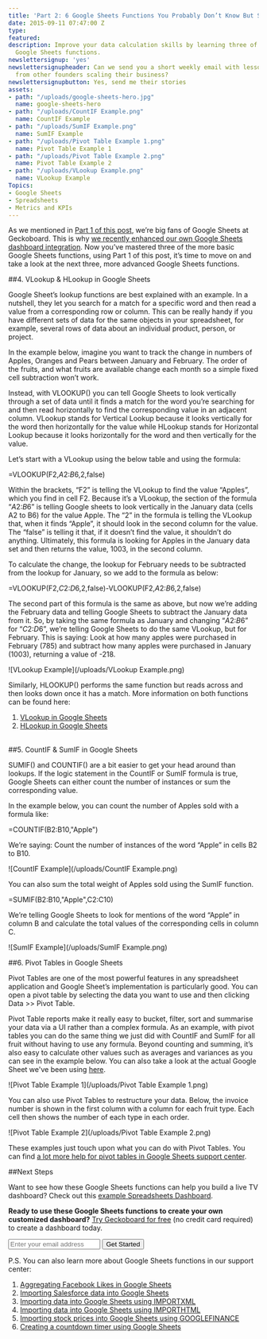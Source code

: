 ```yaml
---
title: 'Part 2: 6 Google Sheets Functions You Probably Don’t Know But Should'
date: 2015-09-11 07:47:00 Z
type: 
featured: 
description: Improve your data calculation skills by learning three of the more advanced
  Google Sheets functions.
newslettersignup: 'yes'
newslettersignupheader: Can we send you a short weekly email with lessons learned
  from other founders scaling their business?
newslettersignupbutton: Yes, send me their stories
assets:
- path: "/uploads/google-sheets-hero.jpg"
  name: google-sheets-hero
- path: "/uploads/CountIF Example.png"
  name: CountIF Example
- path: "/uploads/SumIF Example.png"
  name: SumIF Example
- path: "/uploads/Pivot Table Example 1.png"
  name: Pivot Table Example 1
- path: "/uploads/Pivot Table Example 2.png"
  name: Pivot Table Example 2
- path: "/uploads/VLookup Example.png"
  name: VLookup Example
Topics:
- Google Sheets
- Spreadsheets
- Metrics and KPIs
---
```


As we mentioned in [Part 1 of this post](https://www.geckoboard.com/blog/part-1-6-google-sheets-functions-you-probably-dont-know-but-should/), we’re big fans of Google Sheets at Geckoboard. This is why [we recently enhanced our own Google Sheets dashboard integration](https://www.geckoboard.com/blog/feature-announcement-new-and-enhanced-google-sheets-dashboard-integration/). Now you’ve mastered three of the more basic Google Sheets functions, using Part 1 of this post, it’s time to move on and take a look at the next three, more advanced Google Sheets functions.

##4. VLookup & HLookup in Google Sheets

Google Sheet’s lookup functions are best explained with an example. In a nutshell, they let you search for a match for a specific word and then read a value from a corresponding row or column. This can be really handy if you have different sets of data for the same objects in your spreadsheet, for example, several rows of data about an individual product, person, or project. 

In the example below, imagine you want to track the change in numbers of Apples, Oranges and Pears between January and February. The order of the fruits, and what fruits are available change each month so a simple fixed cell subtraction won’t work. 

Instead, with VLOOKUP() you can tell Google Sheets to look vertically through a set of data until it finds a match for the word you’re searching for and then read horizontally to find the corresponding value in an adjacent column. VLookup stands for Vertical Lookup because it looks vertically for the word then horizontally for the value while HLookup stands for Horizontal Lookup because it looks horizontally for the word and then vertically for the value.

Let’s start with a VLookup using the below table and using the formula:

=VLOOKUP(F2,$A$2:$B$6,2,false) 

Within the brackets, “F2” is telling the VLookup to find the value “Apples”, which you find in cell F2. Because it’s a VLookup, the section of the formula “$A$2:$B$6” is telling Google sheets to look vertically in the January data (cells A2 to B6) for the value Apple. The “2” in the formula is telling the VLookup that, when it finds “Apple”, it should look in the second column for the value. The “false” is telling it that, if it doesn’t find the value, it shouldn’t do anything. Ultimately, this formula is looking for Apples in the January data set and then returns the value, 1003, in the second column.

To calculate the change, the lookup for February needs to be subtracted from the lookup for January, so we add to the formula as below:

=VLOOKUP(F2,$C$2:$D$6,2,false)-VLOOKUP(F2,$A$2:$B$6,2,false)

The second part of this formula is the same as above, but now we’re adding the February data and telling Google Sheets to subtract the January data from it. So, by taking the same formula as January and changing “$A$2:$B$6” for “$C$2:$D$6”, we’re telling Google Sheets to do the same VLookup, but for February. This is saying: Look at how many apples were purchased in February (785) and subtract how many apples were purchased in January (1003), returning a value of -218.

![VLookup Example](/uploads/VLookup Example.png) 

Similarly, HLOOKUP() performs the same function but reads across and then looks down once it has a match. More information on both functions can be found here:

1. [VLookup in Google Sheets](https://support.google.com/docs/answer/3093318) 
2. [HLookup in Google Sheets](https://support.google.com/docs/answer/3093375)
<br /><br />

##5. CountIF & SumIF in Google Sheets

SUMIF() and COUNTIF() are a bit easier to get your head around than lookups. If the logic statement in the CountIF or SumIF formula is true, Google Sheets can either count the number of instances or sum the corresponding value.

In the example below, you can count the number of Apples sold with a formula like: 

=COUNTIF(B2:B10,"Apple")

We’re saying: Count the number of instances of the word “Apple” in cells B2 to B10.

![CountIF Example](/uploads/CountIF Example.png)

You can also sum the total weight of Apples sold using the SumIF function.

=SUMIF(B2:B10,"Apple",C2:C10)

We’re telling Google Sheets to look for mentions of the word “Apple” in column B and calculate the total values of the corresponding cells in column C.

![SumIF Example](/uploads/SumIF Example.png)

##6. Pivot Tables in Google Sheets

Pivot Tables are one of the most powerful features in any spreadsheet application and Google Sheet’s implementation is particularly good. You can open a pivot table by selecting the data you want to use and then clicking Data >> Pivot Table.

Pivot Table reports make it really easy to bucket, filter, sort and summarise your data via a UI rather than a complex formula. As an example, with pivot tables you can do the same thing we just did with CountIF and SumIF for all fruit without having to use any formula. Beyond counting and summing, it’s also easy to calculate other values such as averages and variances as you can see in the example below. You can also take a look at the actual Google Sheet we've been using [here](https://docs.google.com/spreadsheets/d/1LSOo4hAfvgsQ9caowj_sJgCZKTEGkEVqqIWFIs-y5Xo/edit?usp=sharing).

![Pivot Table Example 1](/uploads/Pivot Table Example 1.png)

You can also use Pivot Tables to restructure your data. Below, the invoice number is shown in the first column with a column for each fruit type. Each cell then shows the number of each type in each order.

![Pivot Table Example 2](/uploads/Pivot Table Example 2.png)

These examples just touch upon what you can do with Pivot Tables. You can find [a lot more help for pivot tables in Google Sheets support center](https://support.google.com/docs/answer/1272898?hl=en).

##Next Steps

Want to see how these Google Sheets functions can help you build a live TV dashboard? Check out this [example Spreadsheets Dashboard](https://www.geckoboard.com/learn/dashboard-examples/excel-dashboard-example/).

**Ready to use these Google Sheets functions to create your own customized dashboard?** [Try Geckoboard for free](https://www.geckoboard.com/try-geckoboard/) (no credit card required) to create a dashboard today.

<form action="/try-geckoboard/" method="get" class="inline__signup-form">
<input type="email" name="email" placeholder="Enter your email address" />
<button class="btn">Get Started</button>
</form>

P.S. You can also learn more about Google Sheets functions in our support center:

1. [Aggregating Facebook Likes in Google Sheets](https://support.geckoboard.com/hc/en-us/articles/204159578) 
2. [Importing Salesforce data into Google Sheets](https://support.geckoboard.com/hc/en-us/articles/207221527) 
3. [Importing data into Google Sheets using IMPORTXML](https://support.geckoboard.com/hc/en-us/articles/207238327) 
4. [Importing data into Google Sheets using IMPORTHTML](https://support.geckoboard.com/hc/en-us/articles/206260188)
5. [Importing stock prices into Google Sheets using GOOGLEFINANCE](https://support.geckoboard.com/hc/en-us/articles/207337458) 
6. [Creating a countdown timer using Google Sheets](https://support.geckoboard.com/hc/en-us/articles/206883827)
